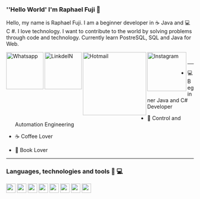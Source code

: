 ### ''Hello World' I'm Raphael Fuji 👋

Hello, my name is Raphael Fuji. I am a beginner developer in ☕ Java and 💻 C #. I love technology. I want to contribute to the world by solving problems through code and technology. Currently learn PostreSQL, SQL and Java for Web. 


<p>
  <a target="_blank" href="https://api.whatsapp.com/send?phone=5522992299916">
  <img align="left" alt="Whatsapp" width="100px" src="https://img.shields.io/badge/WhatsApp-25D366?style=for-the-badge&logo=whatsapp&logoColor=white" />
</a>
  
 <a target="_blank" href="https://www.linkedin.com/in/raphaelfuji/">
  <img align="left" alt="LinkdeIN" width="100px" src="https://img.shields.io/badge/LinkedIn-0077B5?style=for-the-badge&logo=linkedin&logoColor=white" />
</a>
  
  <a target="_blank" href="mailto:raphael.fuji@hotmail.com">
  <img align="left" alt="Hotmail" width="170px" src="https://img.shields.io/badge/Microsoft_Outlook-0078D4?style=for-the-badge&logo=microsoft-outlook&logoColor=white" />
</a>
  
  <a target="_blank" href="https://www.instagram.com/raphael.fuji/">
  <img align="left" alt="Instagram" width="105px" src="https://img.shields.io/badge/Instagram-E4405F?style=for-the-badge&logo=instagram&logoColor=white" />
</a>
  
</p>


<br />

-------------------------------------------------------------------------------------------------------------------


- 💻 Beginner Java and C# Developer

- 🧮 Control and Automation Engineering

- ☕ Coffee Lover

- 📖 Book Lover 


--------------------------------------------------------------------------------------------------------------------

### Languages, technologies and tools 🚀 💻 

<img height="25" src="https://img.shields.io/badge/Python-FFD43B?style=for-the-badge&logo=python&logoColor=darkgreen"> <img height="25" src="https://img.shields.io/badge/C%23-239120?style=for-the-badge&logo=c-sharp&logoColor=white"> <img height="25" src="https://img.shields.io/badge/.NET-5C2D91?style=for-the-badge&logo=dot-net&logoColor=white"> <img height="25" src="https://img.shields.io/badge/Java-ED8B00?style=for-the-badge&logo=java&logoColor=white"> <img height="25" src="https://img.shields.io/badge/MySQL-00000F?style=for-the-badge&logo=mysql&logoColor=white"> <img height="25" src="https://img.shields.io/badge/PostgreSQL-316192?style=for-the-badge&logo=postgresql&logoColor=white">  <img height="25" src="https://img.shields.io/badge/Microsoft%20SQL%20Sever-CC2927?style=for-the-badge&logo=microsoft%20sql%20server&logoColor=white"> <img height="25" src="https://img.shields.io/badge/Git-F05032?style=for-the-badge&logo=git&logoColor=white">







<!--
**raphaelfuji/raphaelfuji** is a ✨ _special_ ✨ repository because its `README.md` (this file) appears on your GitHub profile.

Here are some ideas to get you started:

- 🔭 I’m currently working on ...
- 🌱 I’m currently learning ...
- 👯 I’m looking to collaborate on ...
- 🤔 I’m looking for help with ...
- 💬 Ask me about ...
- 📫 How to reach me: ...
- 😄 Pronouns: ...
- ⚡ Fun fact: ...
-->
